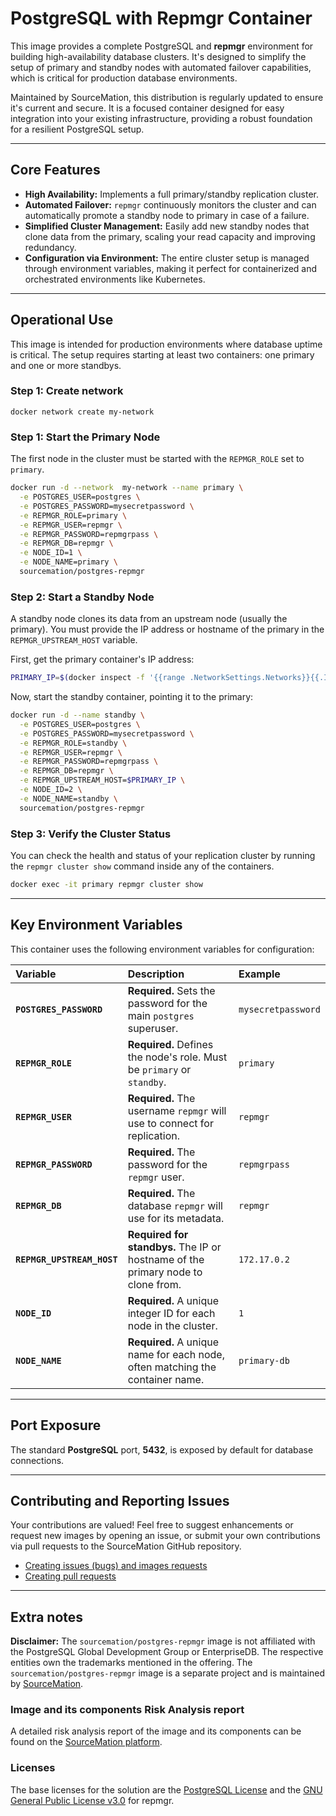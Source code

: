 # PostgreSQL with Repmgr Container

This image provides a complete PostgreSQL and **repmgr** environment for building high-availability database clusters. It's designed to simplify the setup of primary and standby nodes with automated failover capabilities, which is critical for production database environments.

Maintained by SourceMation, this distribution is regularly updated to ensure it's current and secure. It is a focused container designed for easy integration into your existing infrastructure, providing a robust foundation for a resilient PostgreSQL setup.

-----

## Core Features

  * **High Availability:** Implements a full primary/standby replication cluster.
  * **Automated Failover:** `repmgr` continuously monitors the cluster and can automatically promote a standby node to primary in case of a failure.
  * **Simplified Cluster Management:** Easily add new standby nodes that clone data from the primary, scaling your read capacity and improving redundancy.
  * **Configuration via Environment:** The entire cluster setup is managed through environment variables, making it perfect for containerized and orchestrated environments like Kubernetes.

-----

## Operational Use

This image is intended for production environments where database uptime is critical. The setup requires starting at least two containers: one primary and one or more standbys.

### Step 1: Create network
```
docker network create my-network
```

### Step 1: Start the Primary Node

The first node in the cluster must be started with the `REPMGR_ROLE` set to `primary`.

```bash
docker run -d --network  my-network --name primary \
  -e POSTGRES_USER=postgres \
  -e POSTGRES_PASSWORD=mysecretpassword \
  -e REPMGR_ROLE=primary \
  -e REPMGR_USER=repmgr \
  -e REPMGR_PASSWORD=repmgrpass \
  -e REPMGR_DB=repmgr \
  -e NODE_ID=1 \
  -e NODE_NAME=primary \
  sourcemation/postgres-repmgr
```

### Step 2: Start a Standby Node

A standby node clones its data from an upstream node (usually the primary). You must provide the IP address or hostname of the primary in the `REPMGR_UPSTREAM_HOST` variable.

First, get the primary container's IP address:

```bash
PRIMARY_IP=$(docker inspect -f '{{range .NetworkSettings.Networks}}{{.IPAddress}}{{end}}' primary)
```

Now, start the standby container, pointing it to the primary:

```bash
docker run -d --name standby \
  -e POSTGRES_USER=postgres \
  -e POSTGRES_PASSWORD=mysecretpassword \
  -e REPMGR_ROLE=standby \
  -e REPMGR_USER=repmgr \
  -e REPMGR_PASSWORD=repmgrpass \
  -e REPMGR_DB=repmgr \
  -e REPMGR_UPSTREAM_HOST=$PRIMARY_IP \
  -e NODE_ID=2 \
  -e NODE_NAME=standby \
  sourcemation/postgres-repmgr
```

### Step 3: Verify the Cluster Status

You can check the health and status of your replication cluster by running the `repmgr cluster show` command inside any of the containers.

```bash
docker exec -it primary repmgr cluster show
```

-----

## Key Environment Variables

This container uses the following environment variables for configuration:

| Variable | Description | Example |
| :--- | :--- | :--- |
| **`POSTGRES_PASSWORD`** | **Required.** Sets the password for the main `postgres` superuser. | `mysecretpassword` |
| **`REPMGR_ROLE`** | **Required.** Defines the node's role. Must be `primary` or `standby`. | `primary` |
| **`REPMGR_USER`** | **Required.** The username `repmgr` will use to connect for replication. | `repmgr` |
| **`REPMGR_PASSWORD`** | **Required.** The password for the `repmgr` user. | `repmgrpass` |
| **`REPMGR_DB`** | **Required.** The database `repmgr` will use for its metadata. | `repmgr` |
| **`REPMGR_UPSTREAM_HOST`** | **Required for standbys.** The IP or hostname of the primary node to clone from. | `172.17.0.2` |
| **`NODE_ID`** | **Required.** A unique integer ID for each node in the cluster. | `1` |
| **`NODE_NAME`** | **Required.** A unique name for each node, often matching the container name. | `primary-db` |

-----

## Port Exposure

The standard **PostgreSQL** port, **5432**, is exposed by default for database connections.

-----

## Contributing and Reporting Issues

Your contributions are valued\! Feel free to suggest enhancements or request new
images by opening an issue, or submit your own contributions via pull requests
to the SourceMation GitHub repository.

  - [Creating issues (bugs) and images requests](https://github.com/SourceMation/images/issues/new/choose)
  - [Creating pull requests](https://github.com/SourceMation/images/compare)

-----

## Extra notes

**Disclaimer:** The `sourcemation/postgres-repmgr` image is not affiliated with the PostgreSQL Global Development Group or EnterpriseDB. The respective entities own the trademarks mentioned in the offering. The `sourcemation/postgres-repmgr` image is a separate project and is maintained by [SourceMation](https://sourcemation.com).

### Image and its components Risk Analysis report

A detailed risk analysis report of the image and its components can be
found on the [SourceMation
platform](https://www.sourcemation.com/products/b95ab2de-202b-45f2-a2a3-086e64968979/deployments).

### Licenses

The base licenses for the solution are the [PostgreSQL License](https://www.postgresql.org/about/licence/) and the [GNU General Public License v3.0](https://www.gnu.org/licenses/gpl-3.0.en.html) for repmgr.